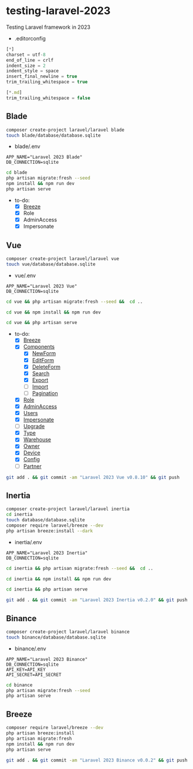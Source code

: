 # testing-laravel-2023

Testing Laravel framework in 2023

- .editorconfig

```ts
[*]
charset = utf-8
end_of_line = crlf
indent_size = 2
indent_style = space
insert_final_newline = true
trim_trailing_whitespace = true

[*.md]
trim_trailing_whitespace = false
```

## Blade

```bash
composer create-project laravel/laravel blade
touch blade/database/database.sqlite
```

- blade/.env

```edit
APP_NAME="Laravel 2023 Blade"
DB_CONNECTION=sqlite
```

```bash
cd blade
php artisan migrate:fresh --seed
npm install && npm run dev
php artisan serve
```

- to-do:
  - [x] [Breeze](blade00.md)
  - [x] Role
  - [x] AdminAccess
  - [x] Impersonate

## Vue

```bash
composer create-project laravel/laravel vue
touch vue/database/database.sqlite
```

- vue/.env

```edit
APP_NAME="Laravel 2023 Vue"
DB_CONNECTION=sqlite
```

```bash
cd vue && php artisan migrate:fresh --seed &&  cd ..
```

```bash
cd vue && npm install && npm run dev
```

```bash
cd vue && php artisan serve
```

- to-do:
  - [x] [Breeze](vue00.md)
  - [x] [Components](vue05.md)
    - [x] [NewForm](vue06.md)
    - [x] [EditForm](vue07.md)
    - [x] [DeleteForm](vue08.md)
    - [x] [Search](vue09.md)
    - [x] [Export](vue10.md)
    - [ ] [Import](vue11.md)
    - [ ] [Pagination](vue12.md)
  - [x] [Role](vue01.md)
  - [x] [AdminAccess](vue02.md)
  - [x] [Users](vue03.md)
  - [x] [Impersonate](vue04.md)
  - [ ] [Upgrade](vue13.md)
  - [x] [Type](vue14.md)
  - [x] [Warehouse](vue15.md)
  - [x] [Owner](vue16.md)
  - [x] [Device](vue17.md)
  - [x] [Config](vue18.md)
  - [ ] [Partner](vue19.md)

```bash
git add . && git commit -am "Laravel 2023 Vue v0.8.10" && git push
```

## Inertia

```bash
composer create-project laravel/laravel inertia
cd inertia
touch database/database.sqlite
composer require laravel/breeze --dev
php artisan breeze:install --dark
```

- inertia/.env

```edit
APP_NAME="Laravel 2023 Inertia"
DB_CONNECTION=sqlite
```

```bash
cd inertia && php artisan migrate:fresh --seed &&  cd ..
```

```bash
cd inertia && npm install && npm run dev
```

```bash
cd inertia && php artisan serve
```

```bash
git add . && git commit -am "Laravel 2023 Inertia v0.2.0" && git push
```

## Binance

```bash
composer create-project laravel/laravel binance
touch binance/database/database.sqlite
```

- binance/.env

```edit
APP_NAME="Laravel 2023 Binance"
DB_CONNECTION=sqlite
API_KEY=API_KEY
API_SECRET=API_SECRET
```

```bash
cd binance
php artisan migrate:fresh --seed
php artisan serve
```

## Breeze

```bash
composer require laravel/breeze --dev
php artisan breeze:install
php artisan migrate:fresh
npm install && npm run dev
php artisan serve
```

```bash
git add . && git commit -am "Laravel 2023 Binance v0.0.2" && git push
```
